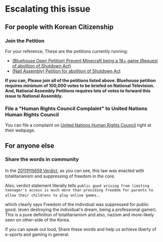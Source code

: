 # Escalating this issue

## For people with Korean Citizenship
### Join the Petition
For your reference, These are the petitions currently running:  
  
* [(Bluehouse Open Petition) Prevent Minecraft being a 18+ game (Request of abolition of Shutdown Act)](https://www1.president.go.kr/petitions/Temp/erMjQ7)
* [(Natl Assembly) Petition for abolition of Shutdown Act](https://petitions.assembly.go.kr/status/registered/C50AC179F5FF1E1CE054A0369F40E84E)


**If you can, Please join all of the petitions listed above. Bluehouse petition requires minimum of 100,000 votes to be briefed on National Television. And, National Assembly Petitions requires lots of votes to forward this issue to National Assembly.**

### File a "Human Rights Council Complaint" to United Nations Human Rights Council

You can file a complaint on [United Nations Human Rights Council](https://www.ohchr.org/EN/HRBodies/HRC/ComplaintProcedure/Pages/HRCComplaintProcedureIndex.aspx) right at their webpage.  

## For anyone else

### Share the words in community
In the [2011한마659 Verdict](../legal/2011한마659.md), as you can see, this law was enacted with totalitarianism and suppressing of freedom in the core.  

Also, verdict statement literally tells  `public good arising from limiting teenager's access is much more than providing freedom for parents to allow their childrens to play online games.`.  

which clearly says Freedom of the individual was suppressed for public good. (even destroying the individual's dream, being a professional gamer). This is a pure definition of totalitarianism and also, nazism and more-likely seen on other-side of the Korea.    
  
If you can speak out loud, Share these words and help us achieve liberty of e-sports and gaming in general.  
